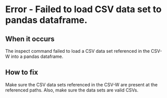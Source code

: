 # Error - Failed to load CSV data set to pandas dataframe.

## When it occurs

The inspect command failed to load a CSV data set referenced in the CSV-W into a pandas dataframe.

## How to fix

Make sure the CSV data sets referenced in the CSV-W are present at the referenced paths. Also, make sure the data sets are valid CSVs.